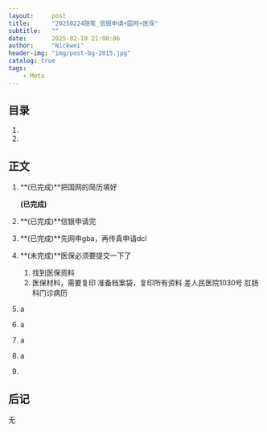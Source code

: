 ```yaml
---
layout:     post
title:      "20250224随笔_信银申请+国网+医保"
subtitle:   ""
date:       2025-02-19 21:00:06
author:     "Nickwei"
header-img: "img/post-bg-2015.jpg"
catalog: true
tags:
    - Meta
---
```


## 目录


1. 

2. 




## 正文

1. **(已完成)**把国网的简历填好

   **(已完成)**

1. **(已完成)**信银申请完

1. **(已完成)**先网申gba，再传真申请dcl

1. **(未完成)**医保必须要提交一下了

   1. 找到医保资料
   1. 医保材料，需要复印
      准备档案袋，复印所有资料
      差人民医院1030号 肛肠科门诊病历

1. a

1. a

1. a

1. a

1. 






## 后记

无




